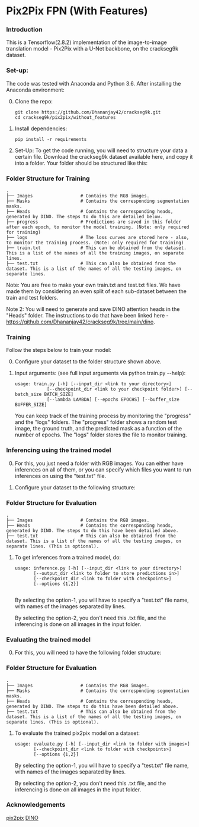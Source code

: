 # Pix2Pix FPN (With Features)

### Introduction
This is a Tensorflow(2.8.2) implementation of the image-to-image translation model - Pix2Pix with a U-Net backbone, on the crackseg9k dataset.

### Set-up:
The code was tested with Anaconda and Python 3.6. After installing the Anaconda environment:

0. Clone the repo:
    ```Shell
    git clone https://github.com/Dhananjay42/crackseg9k.git
    cd crackseg9k/pix2pix/without_features
    ```

1. Install dependencies:

    ```Shell
    pip install -r requirements
    ```

2. Set-Up: To get the code running, you will need to structure your data a certain file. Download the crackseg9k dataset available here, and copy it into a folder. Your folder should be structured like this:

### Folder Structure for Training
    .
    ├── Images                  # Contains the RGB images.
    ├── Masks                   # Contains the corresponding segmentation masks.
    ├── Heads                   # Contains the corresponding heads, generated by DINO. The steps to do this are detailed below. 
    ├── progress                # Predictions are saved in this folder after each epoch, to monitor the model training. (Note: only required for training)
    ├── logs                    # The loss curves are stored here - also, to monitor the training process. (Note: only required for training) 
    ├── train.txt               # This can be obtained from the dataset. This is a list of the names of all the training images, on separate lines. 
    ├── test.txt                # This can also be obtained from the dataset. This is a list of the names of all the testing images, on separate lines. 

Note: You are free to make your own train.txt and test.txt files. We have made them by considering an even split of each sub-dataset between the train and test folders.

Note 2: You will need to generate and save DINO attention heads in the "Heads" folder. The instructions to do that have been linked here - https://github.com/Dhananjay42/crackseg9k/tree/main/dino.

### Training
Follow the steps below to train your model:

0. Configure your dataset to the folder structure shown above. 

1. Input arguments: (see full input arguments via python train.py --help):
    ```Shell
    usage: train.py [-h] [--input_dir <link to your directory>]
                [--checkpoint_dir <link to your checkpoint folder>] [--batch_size BATCH_SIZE]
                [--lambda LAMBDA] [--epochs EPOCHS] [--buffer_size BUFFER_SIZE]

    ```
    You can keep track of the training process by monitoring the "progress" and the "logs" folders. The "progress" folder shows a random test image, the ground truth, and the predicted mask as a function of the number of epochs. The "logs" folder stores the file to monitor training. 

### Inferencing using the trained model

0. For this, you just need a folder with RGB images. You can either have inferences on all of them, or you can specify which files you want to run inferences on using the "test.txt" file. 

1. Configure your dataset to the following structure:

### Folder Structure for Evaluation
    .
    ├── Images                  # Contains the RGB images.
    ├── Heads                   # Contains the corresponding heads, generated by DINO. The steps to do this have been detailed above.
    ├── test.txt                # This can also be obtained from the dataset. This is a list of the names of all the testing images, on separate lines. (This is optional).

1. To get inferences from a trained model, do:
    ```Shell
    usage: inference.py [-h] [--input_dir <link to your directory>] 
           [--output_dir <link to folder to store predictions in>] 
           [--checkpoint_dir <link to folder with checkpoints>]
           [--options {1,2}]
  
    ```
    By selecting the option-1, you will have to specify a "test.txt" file name, with names of the images separated by lines.
    
    By selecting the option-2, you don't need this .txt file, and the inferencing is done on all images in the input folder. 

### Evaluating the trained model 

0. For this, you will need to have the following folder structure:
   
### Folder Structure for Evaluation
    .
    ├── Images                  # Contains the RGB images.
    ├── Masks                   # Contains the corresponding segmentation masks. 
    ├── Heads                   # Contains the corresponding heads, generated by DINO. The steps to do this have been detailed above.
    ├── test.txt                # This can also be obtained from the dataset. This is a list of the names of all the testing images, on separate lines. (This is optional).

1. To evaluate the trained pix2pix model on a dataset:
    ```Shell
    usage: evaluate.py [-h] [--input_dir <link to folder with images>] 
           [--checkpoint_dir <link to folder with checkpoints>]
           [--options {1,2}]
    ```
    
    By selecting the option-1, you will have to specify a "test.txt" file name, with names of the images separated by lines.
    
    By selecting the option-2, you don't need this .txt file, and the inferencing is done on all images in the input folder. 
    
### Acknowledgements
[pix2pix](https://colab.research.google.com/github/tensorflow/docs/blob/master/site/en/tutorials/generative/pix2pix.ipynb)
[DINO](https://github.com/facebookresearch/dino)
